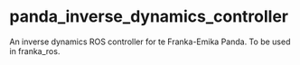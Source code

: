 # panda_inverse_dynamics_controller
An inverse dynamics ROS controller for te Franka-Emika Panda. To be used in franka_ros.
